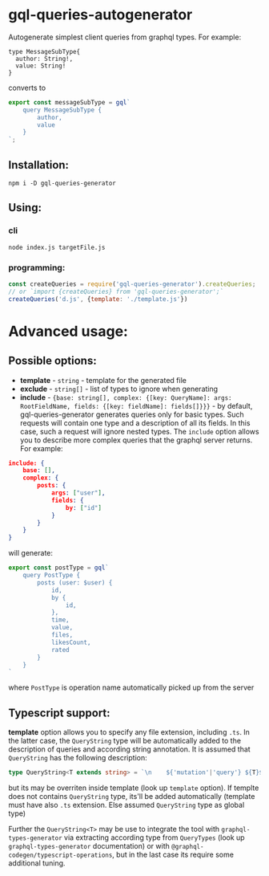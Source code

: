 # gql-queries-autogenerator

Autogenerate simplest client queries from graphql types. For example: 


```
type MessageSubType{
  author: String!,
  value: String!
}
```

converts to 

```js
export const messageSubType = gql`
    query MessageSubType {
        author,
        value
    }
`;
```

## Installation: 

```
npm i -D gql-queries-generator
```

## Using: 


### cli

```
node index.js targetFile.js
```


### programming:

```js
const createQueries = require('gql-queries-generator').createQueries;
// or `import {createQueries} from 'gql-queries-generator';`
createQueries('d.js', {template: './template.js'})
```


# Advanced usage: 

## Possible options: 

- **template** - `string` - template for the generated file
- **exclude** - `string[]` - list of types to ignore when generating
- **include** - `{base: string[], complex: {[key: QueryName]: args: RootFieldName, fields: {[key: fieldName]: fields[]}}}` - by default, gql-queries-generator generates queries only for basic types. Such requests will contain one type and a description of all its fields. In this case, such a request will ignore nested types. The `include` option allows you to describe more complex queries that the graphql server returns. For example:

```json
include: {
	base: [],
	complex: {
		posts: {
			args: ["user"],
			fields: {
				by: ["id"]
			}
		}
	}
}
```

will generate: 

```js
export const postType = gql`
    query PostType {
        posts (user: $user) {
            id,
            by {
                id,
            },
            time,
            value,
            files,
            likesCount,
            rated
        }
    }
`
```

where `PostType` is operation name automatically picked up from the server


## Typescript support:

**template** option allows you to specify any file extension, including `.ts`. In the latter case, the `QueryString` type will be automatically added to the description of queries and according string annotation. It is assumed that `QueryString` has the following description:

```ts
type QueryString<T extends string> = `\n    ${'mutation'|'query'} ${T}${string}`
```

but its may be overriten inside template (look up `template` option). If templte does not contains `QueryString` type, its'll be added automatically (template must have also `.ts` extension. Else assumed `QueryString` type as global type)


Further the `QueryString<T>` may be use to integrate the tool with `graphql-types-generator` via extracting according type from `QueryTypes` (look up `graphql-types-generator` documentation) or with `@graphql-codegen/typescript-operations`, but in the last case its require some additional tuning.



